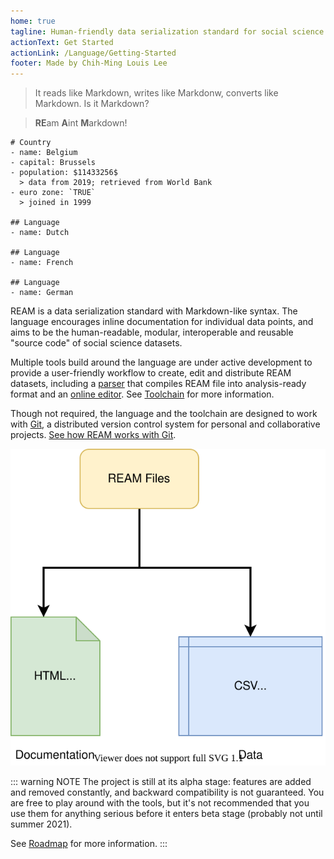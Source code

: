 ```yaml
---
home: true
tagline: Human-friendly data serialization standard for social science datasets
actionText: Get Started
actionLink: /Language/Getting-Started
footer: Made by Chih-Ming Louis Lee
---
```


> It reads like Markdown, writes like Markdonw, converts like Markdown.
> Is it Markdown?

> **RE**am **A**int **M**arkdown!

```ream
# Country
- name: Belgium
- capital: Brussels
- population: $11433256$
  > data from 2019; retrieved from World Bank
- euro zone: `TRUE`
  > joined in 1999

## Language
- name: Dutch

## Language
- name: French

## Language
- name: German
```


<EditorLite-EditorLite item="entry8" showDefault="True"/>


REAM is a data serialization standard with Markdown-like syntax.
The language encourages inline documentation for individual data points, and aims to be the human-readable, modular, interoperable and reusable "source code" of social science datasets.

Multiple tools build around the language are under active development to provide a user-friendly workflow to create, edit and distribute REAM datasets, including a [parser](https://github.com/chmlee/reamparser.js) that compiles REAM file into analysis-ready format and an [online editor](https://chmlee.github.io/ream-editor).
See [Toolchain](/ream-doc/Toolchain) for more information.

Though not required, the language and the toolchain are designed to work with [Git](https://git-scm.com/), a distributed version control system for personal and collaborative projects.
[See how REAM works with Git](/ream-doc/Language/Git-Integration.html#example).

![Diagram](./Diagram.svg)

::: warning NOTE
The project is still at its alpha stage:
features are added and removed constantly, and backward compatibility is not guaranteed.
You are free to play around with the tools, but it's not recommended that you use them for anything serious before it enters beta stage (probably not until summer 2021).

See [Roadmap](#) for more information.
:::

